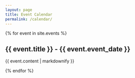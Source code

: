 ```yaml
---
layout: page
title: Event Calendar
permalink: /calendar/
---
```



<div id="calendar"></div>


{% for event in site.events %}
  <h2>{{ event.title }} - {{ event.event_date }}</h2>
  <p>{{ event.content | markdownify }}</p>
{% endfor %}
